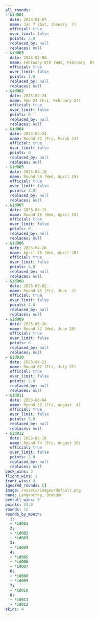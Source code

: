 ```yaml
---
all_rounds:
- &id001
  date: 2023-01-07
  name: Jan 7 (Sat, January  7)
  official: true
  over_limit: false
  points: 2.0
  replaced_by: null
  replaces: null
- &id003
  date: 2023-02-08
  name: February 8th (Wed, February  8)
  official: true
  over_limit: false
  points: 1.0
  replaced_by: null
  replaces: null
- &id002
  date: 2023-02-24
  name: Feb 24 (Fri, February 24)
  official: true
  over_limit: false
  points: 0
  replaced_by: null
  replaces: null
- &id004
  date: 2023-03-24
  name: Round 22 (Fri, March 24)
  official: true
  over_limit: false
  points: 0
  replaced_by: null
  replaces: null
- &id005
  date: 2023-04-19
  name: Round 29 (Wed, April 19)
  official: true
  over_limit: false
  points: 3.0
  replaced_by: null
  replaces: null
- &id007
  date: 2023-04-19
  name: Round 28 (Wed, April 19)
  official: true
  over_limit: false
  points: 0
  replaced_by: null
  replaces: null
- &id006
  date: 2023-04-26
  name: April 26 (Wed, April 26)
  official: true
  over_limit: false
  points: 5.0
  replaced_by: null
  replaces: null
- &id008
  date: 2023-06-02
  name: Round 45 (Fri, June  2)
  official: true
  over_limit: false
  points: 4.0
  replaced_by: null
  replaces: null
- &id009
  date: 2023-06-28
  name: Round 52 (Wed, June 28)
  official: true
  over_limit: false
  points: 0
  replaced_by: null
  replaces: null
- &id010
  date: 2023-07-21
  name: Round 62 (Fri, July 21)
  official: true
  over_limit: false
  points: 2.0
  replaced_by: null
  replaces: null
- &id011
  date: 2023-08-04
  name: Round 68 (Fri, August  4)
  official: true
  over_limit: false
  points: 5.0
  replaced_by: null
  replaces: null
- &id012
  date: 2023-08-18
  name: Round 74 (Fri, August 18)
  official: true
  over_limit: false
  points: 2.0
  replaced_by: null
  replaces: null
back_wins: 3
flight_wins: 1
front_wins: 4
ignored_rounds: []
image: /assets/images/default.png
name: Langworthy, Brandon
overall_wins: 3
points: 24.0
rounds: 12
rounds_by_month:
  1:
  - *id001
  2:
  - *id002
  - *id003
  3:
  - *id004
  4:
  - *id005
  - *id006
  - *id007
  6:
  - *id008
  - *id009
  7:
  - *id010
  8:
  - *id011
  - *id012
skins: 4
---
```

